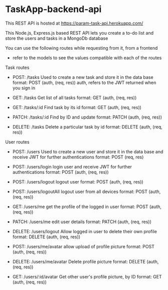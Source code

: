 # TaskApp-backend-api

This REST API is hosted at https://param-task-api.herokuapp.com/

This Node.js, Express.js based REST API lets you create a to-do list and store the users and tasks in a MongoDb database

You can use the following routes while requesting from it, from a frontend

* refer to the models to see the values compatible with each of the routes

Task routes
- POST: /tasks 
  Used to create a new task and store it in the data base
  format: POST (auth, (req, res)) 
  auth, refers to the JWT returned when you sign in 
  
- GET: /tasks
  Get list of all tasks
  format: GET (auth, (req, res)) 

- GET: /tasks/:id
  Find task by its id
  format: GET (auth, (req, res)) 

- PATCH: /tasks/:id
  Find by ID and update
  format: PATCH (auth, (req, res)) 

- DELETE: /tasks
  Delete a particular task by id
  format: DELETE (auth, (req, res)) 

User routes
- POST: /users
  Used to create a new user and store it in the data base and receive JWT for further authentications
  format: POST  (req, res)
  
- POST: /users/login
  login user and receive JWT for further authentications
  format: POST (auth, (req, res)) 
  
- POST: /users/logout
  logout user
  format: POST (auth, (req, res)) 

- POST: /users/logoutAll
  logout user from all devices
  format: POST (auth, (req, res)) 

- GET: /users/me
  get the profile of the logged in user
  format: POST (auth, (req, res)) 

- PATCH: /users/me
  edit user details
  format: PATCH (auth, (req, res)) 

- DELETE: /users/logout
  Allow logged in user to delete their own profile
  format: DELETE (auth, (req, res)) 

- POST: /users/me/avatar
  allow upload of profile picture
  format: POST (auth, (req, res)) 

- DELETE: /users/me/avatar
  Delete profile picture
  format: DELETE (auth, (req, res)) 

- GET: /users/:id/avatar
  Get other user's profile picture, by ID
  format: GET (auth, (req, res)) 

